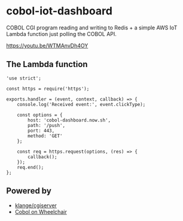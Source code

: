 cobol-iot-dashboard
===================

COBOL CGI program reading and writing to Redis + a simple AWS IoT Lambda
function just polling the COBOL API.

https://youtu.be/WTMAnvDh4OY

The Lambda function
-------------------

```
'use strict';

const https = require('https');

exports.handler = (event, context, callback) => {
    console.log('Received event:', event.clickType);

    const options = {
        host: 'cobol-dashboard.now.sh',
        path: '/push',
        port: 443,
        method: 'GET'
    };

    const req = https.request(options, (res) => {
        callback();
    });
    req.end();
};
```

Powered by
----------

* [klange/cgiserver](https://github.com/klange/cgiserver)
* [Cobol on Wheelchair](https://github.com/azac/cobol-on-wheelchair)

